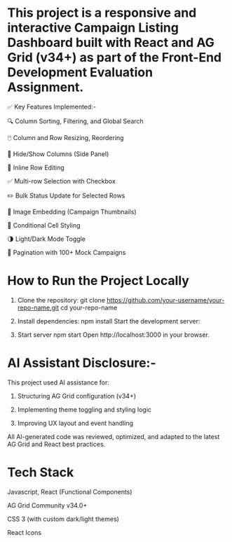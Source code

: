 # This project is a responsive and interactive Campaign Listing Dashboard built with React and AG Grid (v34+) as part of the Front-End Development Evaluation Assignment.

✅ Key Features Implemented:-

🔍 Column Sorting, Filtering, and Global Search

🖱️ Column and Row Resizing, Reordering

📑 Hide/Show Columns (Side Panel)

📝 Inline Row Editing

✅ Multi-row Selection with Checkbox

✏️ Bulk Status Update for Selected Rows

📸 Image Embedding (Campaign Thumbnails)

🎨 Conditional Cell Styling

🌗 Light/Dark Mode Toggle

📄 Pagination with 100+ Mock Campaigns

# How to Run the Project Locally
1. Clone the repository:
  git clone https://github.com/your-username/your-repo-name.git
  cd your-repo-name

2. Install dependencies:
  npm install
  Start the development server:

3. Start server
  npm start
  Open http://localhost:3000 in your browser.

# AI Assistant Disclosure:- 
This project used AI assistance for:

1. Structuring AG Grid configuration (v34+)

2. Implementing theme toggling and styling logic

3. Improving UX layout and event handling

All AI-generated code was reviewed, optimized, and adapted to the latest AG Grid and React best practices.

# Tech Stack
Javascript, React (Functional Components)

AG Grid Community v34.0+

CSS 3 (with custom dark/light themes)

React Icons